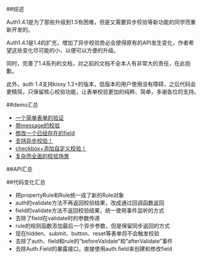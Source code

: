##综述

Auth1.4.1是为了那些升级到1.5有困难，但是又需要异步校验等新功能的同学而重新开发的。

Auth1.4.1是1.4的扩充，增加了异步校验势必会使得原有的API发生变化，作者希望这些变化尽可能的小，以便可以方便的升级。

同时，完善了1.4系列的文档，对之前的文档不全本人有非常大的责任，在此抱歉。

此外，auth 1.4支持kissy 1.2+的版本，低版本的用户使用没有障碍，之后代码会更精简，只保留核心校验功能，让表单校验更加的纯粹、简单，多谢各位的支持。

##demo汇总

<ul>
    <li><a href="http://gallery.kissyui.com/auth/1.4.1/demo/first.html">一个简单表单的验证</a></li>
    <li><a href="http://gallery.kissyui.com/auth/1.4.1/demo/msg.html">带message的校验</a></li>
    <li><a href="http://gallery.kissyui.com/auth/1.4.1/demo/modifyField.html">修改一个已经存在的field</a></li>
    <li><a href="http://gallery.kissyui.com/auth/1.4.1/demo/async.html">支持异步校验！</a></li>
    <li><a href="http://gallery.kissyui.com/auth/1.4.1/demo/checkbox.html">checkbox+添加自定义校验！</a></li>
    <li><a href="http://gallery.kissyui.com/auth/1.4.1/demo/all.html">复杂而全面的校验场景</a></li>
</ul>

##API汇总

##代码变化汇总

- 把propertyRule和Rule统一成了新的Rule对象
- auth的validate方法不再返回校验结果，改成通过回调函数返回
- field的validate方法不返回校验结果，统一使用事件监听的方式
- 去除了field在validate时的参数传递
- rule的规则函数添加最后一个异步参数，但是保留同步返回的方式
- 现在hidden、submit、button、reset等表单将不会触发校验
- 去除了auth、field和rule的“beforeValidate”和“afterValidate”事件
- 去除Auth.Field的暴露接口，直接使用auth.field来创建和修改field
